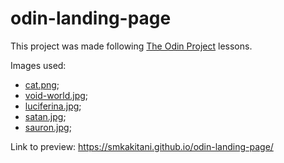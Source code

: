 # odin-landing-page

This project was made following [The Odin Project](https://www.theodinproject.com/) lessons. 

Images used:
- [cat.png](https://www.flaticon.com/free-icons/cat);
- [void-world.jpg](https://unsplash.com/photos/yP19KADwhEI);
- [luciferina.jpg](https://unsplash.com/photos/j7uVTlpwI0o);
- [satan.jpg](https://unsplash.com/photos/AVXrEyc5ViE);
- [sauron.jpg](https://unsplash.com/photos/GqNmg3BRFXA);



Link to preview: https://smkakitani.github.io/odin-landing-page/